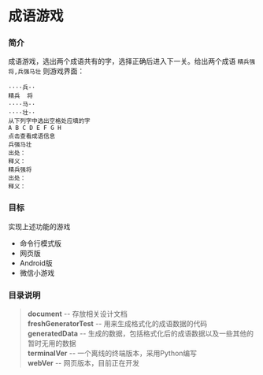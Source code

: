 # 成语游戏
### 简介
成语游戏，选出两个成语共有的字，选择正确后进入下一关。给出两个成语 `精兵强将,兵强马壮` 则游戏界面：
```
····兵··
精兵  将
····马··
····壮··
从下列字中选出空格处应填的字
A B C D E F G H
点击查看成语信息
兵强马壮
出处：
释义：
精兵强将
出处：
释义：
```
### 目标
实现上述功能的游戏
- 命令行模式版
- 网页版
- Android版  
- 微信小游戏

### 目录说明
> **document** -- 存放相关设计文档  
> **freshGeneratorTest** -- 用来生成格式化的成语数据的代码  
> **generatedData** -- 生成的数据，包括格式化后的成语数据以及一些其他的暂时无用的数据  
> **terminalVer** -- 一个离线的终端版本，采用Python编写  
> **webVer** -- 网页版本，目前正在开发

